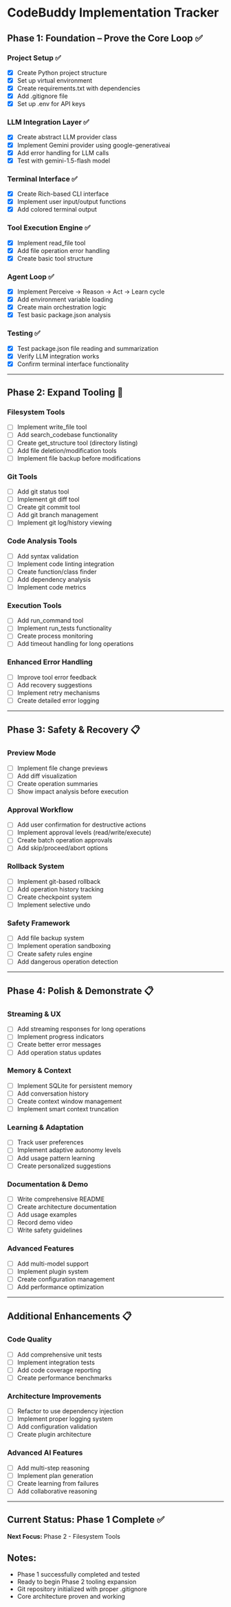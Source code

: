 # CodeBuddy Implementation Tracker

## Phase 1: Foundation – Prove the Core Loop ✅

### Project Setup ✅
- [x] Create Python project structure
- [x] Set up virtual environment
- [x] Create requirements.txt with dependencies
- [x] Add .gitignore file
- [x] Set up .env for API keys

### LLM Integration Layer ✅
- [x] Create abstract LLM provider class
- [x] Implement Gemini provider using google-generativeai
- [x] Add error handling for LLM calls
- [x] Test with gemini-1.5-flash model

### Terminal Interface ✅
- [x] Create Rich-based CLI interface
- [x] Implement user input/output functions
- [x] Add colored terminal output

### Tool Execution Engine ✅
- [x] Implement read_file tool
- [x] Add file operation error handling
- [x] Create basic tool structure

### Agent Loop ✅
- [x] Implement Perceive → Reason → Act → Learn cycle
- [x] Add environment variable loading
- [x] Create main orchestration logic
- [x] Test basic package.json analysis

### Testing ✅
- [x] Test package.json file reading and summarization
- [x] Verify LLM integration works
- [x] Confirm terminal interface functionality

---

## Phase 2: Expand Tooling 🔄

### Filesystem Tools
- [ ] Implement write_file tool
- [ ] Add search_codebase functionality
- [ ] Create get_structure tool (directory listing)
- [ ] Add file deletion/modification tools
- [ ] Implement file backup before modifications

### Git Tools
- [ ] Add git status tool
- [ ] Implement git diff tool
- [ ] Create git commit tool
- [ ] Add git branch management
- [ ] Implement git log/history viewing

### Code Analysis Tools
- [ ] Add syntax validation
- [ ] Implement code linting integration
- [ ] Create function/class finder
- [ ] Add dependency analysis
- [ ] Implement code metrics

### Execution Tools
- [ ] Add run_command tool
- [ ] Implement run_tests functionality
- [ ] Create process monitoring
- [ ] Add timeout handling for long operations

### Enhanced Error Handling
- [ ] Improve tool error feedback
- [ ] Add recovery suggestions
- [ ] Implement retry mechanisms
- [ ] Create detailed error logging

---

## Phase 3: Safety & Recovery 📋

### Preview Mode
- [ ] Implement file change previews
- [ ] Add diff visualization
- [ ] Create operation summaries
- [ ] Show impact analysis before execution

### Approval Workflow
- [ ] Add user confirmation for destructive actions
- [ ] Implement approval levels (read/write/execute)
- [ ] Create batch operation approvals
- [ ] Add skip/proceed/abort options

### Rollback System
- [ ] Implement git-based rollback
- [ ] Add operation history tracking
- [ ] Create checkpoint system
- [ ] Implement selective undo

### Safety Framework
- [ ] Add file backup system
- [ ] Implement operation sandboxing
- [ ] Create safety rules engine
- [ ] Add dangerous operation detection

---

## Phase 4: Polish & Demonstrate 📋

### Streaming & UX
- [ ] Add streaming responses for long operations
- [ ] Implement progress indicators
- [ ] Create better error messages
- [ ] Add operation status updates

### Memory & Context
- [ ] Implement SQLite for persistent memory
- [ ] Add conversation history
- [ ] Create context window management
- [ ] Implement smart context truncation

### Learning & Adaptation
- [ ] Track user preferences
- [ ] Implement adaptive autonomy levels
- [ ] Add usage pattern learning
- [ ] Create personalized suggestions

### Documentation & Demo
- [ ] Write comprehensive README
- [ ] Create architecture documentation
- [ ] Add usage examples
- [ ] Record demo video
- [ ] Write safety guidelines

### Advanced Features
- [ ] Add multi-model support
- [ ] Implement plugin system
- [ ] Create configuration management
- [ ] Add performance optimization

---

## Additional Enhancements 📋

### Code Quality
- [ ] Add comprehensive unit tests
- [ ] Implement integration tests
- [ ] Add code coverage reporting
- [ ] Create performance benchmarks

### Architecture Improvements
- [ ] Refactor to use dependency injection
- [ ] Implement proper logging system
- [ ] Add configuration validation
- [ ] Create plugin architecture

### Advanced AI Features
- [ ] Add multi-step reasoning
- [ ] Implement plan generation
- [ ] Create learning from failures
- [ ] Add collaborative reasoning

---

## Current Status: Phase 1 Complete ✅
**Next Focus:** Phase 2 - Filesystem Tools

## Notes:
- Phase 1 successfully completed and tested
- Ready to begin Phase 2 tooling expansion
- Git repository initialized with proper .gitignore
- Core architecture proven and working